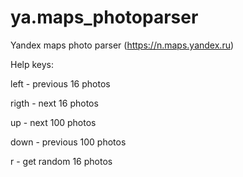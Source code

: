 # ya.maps_photoparser
Yandex maps photo parser (https://n.maps.yandex.ru)

Help keys:

  left - previous 16 photos
  
  rigth - next 16 photos
  
  up - next 100 photos
  
  down - previous 100 photos
  
  
  r - get random 16 photos
